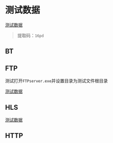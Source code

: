 # 测试数据

[测试数据](https://pan.baidu.com/s/1awl2rubJJNbdz5GBGMNx7Q)

> 提取码：`16pd`

## BT

## FTP

测试打开`FTPserver.exe`并设置目录为测试文件根目录

[测试数据](https://test.rebex.net/)

## HLS

[测试数据](https://developer.apple.com/streaming/examples/advanced-stream-ts.html)

## HTTP